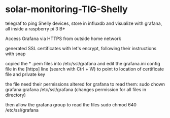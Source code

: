 # solar-monitoring-TIG-Shelly
telegraf to ping Shelly devices, store in influxdb and visualize with grafana, all inside a raspberry pi 3 B+

Access Grafana via HTTPS from outside home network

generated SSL certificates with let's encrypt, following their instructions with snap

copied the * .pem files into /etc/ssl/grafana and edit the grafana.ini config file in the [https] line (search with Ctrl + W) to point to location of certificate file and private key

the file need their permissions altered for grafana to read them:
  sudo chown grafana:grafana /etc/ssl/grafana
  (changes permission for all files in directory)
  
  then allow the grafana group to read the files
  sudo chmod 640 /etc/ssl/grafana
 
